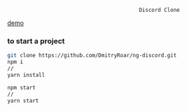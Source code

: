                                               Discord Clone
[demo](https://ng-discrd-second.web.app/) 

### to start a project
```sh
git clone https://github.com/DmitryRoar/ng-discord.git
npm i
// 
yarn install

npm start
//
yarn start 
```
